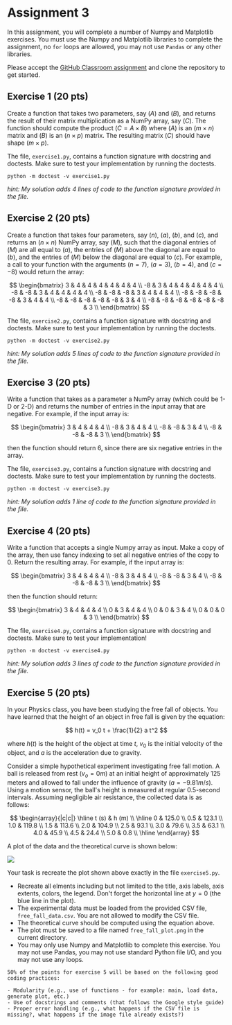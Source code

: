 # Assignment 3

In this assignment, you will complete a number of Numpy and Matplotlib exercises.  You must use the Numpy and Matplotlib libraries to complete the assignment, no `for` loops are allowed, you may not use `Pandas` or any other libraries. 

Please accept the [GitHub Classroom assignment](https://classroom.github.com/a/c1ts9NYG) and clone the repository to get started.

## Exercise 1 (20 pts)

Create a function that takes two parameters, say $(A)$ and $(B)$, and returns the result of their matrix multiplication as a NumPy array, say $(C)$. The function should compute the product $(C = A \times B)$ where $(A)$ is an $( m \times n )$ matrix and $( B)$ is an $(n \times p)$ matrix. The resulting matrix $(C)$ should have shape $(m \times p)$.

The file, `exercise1.py`, contains a function signature with docstring and doctests. Make sure to test your implementation by running the doctests.

```
python -m doctest -v exercise1.py
```

_hint: My solution adds 4 lines of code to the function signature provided in the file._

## Exercise 2 (20 pts)

Create a function that takes four parameters, say $( n )$, $( a )$, $( b )$, and $( c )$, and returns an $( n \times n )$ NumPy array, say $( M )$, such that the diagonal entries of $( M )$ are all equal to $( a )$, the entries of $( M )$ above the diagonal are equal to $( b )$, and the entries of $( M )$ below the diagonal are equal to $( c )$. For example, a call to your function with the arguments $( n = 7 )$, $( a = 3 )$, $( b = 4 )$, and $( c = -8 )$ would return the array:

$$
\begin{bmatrix}
3 & 4 & 4 & 4 & 4 & 4 & 4 \\
-8 & 3 & 4 & 4 & 4 & 4 & 4 \\
-8 & -8 & 3 & 4 & 4 & 4 & 4 \\
-8 & -8 & -8 & 3 & 4 & 4 & 4 \\
-8 & -8 & -8 & -8 & 3 & 4 & 4 \\
-8 & -8 & -8 & -8 & -8 & 3 & 4 \\
-8 & -8 & -8 & -8 & -8 & -8 & 3 \\
\end{bmatrix}
$$

The file, `exercise2.py`, contains a function signature with docstring and doctests. Make sure to test your implementation by running the doctests.

```
python -m doctest -v exercise2.py
```

_hint: My solution adds 5 lines of code to the function signature provided in the file._  

## Exercise 3 (20 pts)

Write a function that takes as a parameter a NumPy array (which could be 1-D or 2-D) and returns the number of entries in the input array that are negative.  For example, if the input array is:

$$
\begin{bmatrix}
3 & 4 & 4 & 4 \\
-8 & 3 & 4 & 4 \\
-8 & -8 & 3 & 4 \\
-8 & -8 & -8 & 3 \\
\end{bmatrix}
$$

then the function should return 6, since there are six negative entries in the array.

The file, `exercise3.py`, contains a function signature with docstring and doctests. Make sure to test your implementation by running the doctests.

```
python -m doctest -v exercise3.py
```

_hint: My solution adds 1 line of code to the function signature provided in the file._

## Exercise 4 (20 pts)

Write a function that accepts a single Numpy array as input. Make a copy of the array, then use fancy indexing to set all negative entries of the copy to 0. Return the resulting array.  For example, if the input array is:

$$
\begin{bmatrix}
3 & 4 & 4 & 4 \\
-8 & 3 & 4 & 4 \\
-8 & -8 & 3 & 4 \\
-8 & -8 & -8 & 3 \\
\end{bmatrix}
$$

then the function should return:

$$
\begin{bmatrix}
3 & 4 & 4 & 4 \\
0 & 3 & 4 & 4 \\
0 & 0 & 3 & 4 \\
0 & 0 & 0 & 3 \\
\end{bmatrix}
$$

The file, `exercise4.py`, contains a function signature with docstring and doctests. Make sure to test your implementation!

```
python -m doctest -v exercise4.py
```

_hint: My solution adds 3 lines of code to the function signature provided in the file._

## Exercise 5 (20 pts)

In your Physics class, you have been studying the free fall of objects.  You have learned that the height of an object in free fall is given by the equation:

$$
h(t) = v_0 t + \frac{1}{2} a t^2
$$

where $h(t)$ is the height of the object at time $t$, $v_0$ is the initial velocity of the object, and $a$ is the acceleration due to gravity.  

Consider a simple hypothetical experiment investigating free fall motion. A ball is released from rest $( v_o = 0 m)$ at an initial height of approximately 125 meters and allowed to fall under the influence of gravity $( a = -9.81 m/s )$. Using a motion sensor, the ball's height is measured at regular 0.5-second intervals. Assuming negligible air resistance, the collected data is as follows:

$$
\begin{array}{|c|c|}
\hline
t (s) & h (m) \\ \hline
0 & 125.0 \\
0.5 & 123.1 \\
1.0 & 119.8 \\
1.5 & 113.6 \\
2.0 & 104.9 \\
2.5 & 93.1 \\
3.0 & 79.6 \\
3.5 & 63.1 \\
4.0 & 45.9 \\
4.5 & 24.4 \\
5.0 & 0.8 \\ \hline
\end{array}
$$


A plot of the data and the theoretical curve is shown below:

![](free_fall_plot.png)


Your task is recreate the plot shown above exactly in the file `exercise5.py`.

- Recreate all elments including but not limited to the title, axis labels, axis extents, colors, the legend.  Don't forget the horizontal line at $y=0$ (the blue line in the plot).
- The experimental data must be loaded from the provided CSV file, `free_fall_data.csv`.  You are not allowed to modify the CSV file.
- The theoretical curve should be computed using the equation above.
- The plot must be saved to a file named `free_fall_plot.png` in the current directory.
- You may only use Numpy and Matplotlib to complete this exercise. You may not use Pandas, you may not use standard Python file I/O, and you may not use any loops.


```{warning}
50% of the points for exercise 5 will be based on the following good coding practices:

- Modularity (e.g., use of functions - for example: main, load data, generate plot, etc.) 
- Use of docstrings and comments (that follows the Google style guide)
- Proper error handling (e.g., what happens if the CSV file is missing?, what happens if the image file already exists?)
```